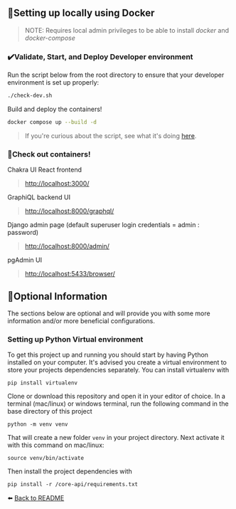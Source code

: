 ## 🏡Setting up locally using Docker

> NOTE: Requires local admin privileges to be able to install _docker_ and _docker-compose_

### ✔️Validate, Start, and Deploy Developer environment

Run the script below from the root directory to ensure that your developer environment is set up properly:

```bash
./check-dev.sh
```

Build and deploy the containers!
```bash
docker compose up --build -d
```
> If you're curious about the script, see what it's doing [here](./what-is-check-dev-doing).

### 🥳Check out containers!

Chakra UI React frontend
> [http://localhost:3000/](http://localhost:3000/)

GraphiQL backend UI
> [http://localhost:8000/graphql/](http://localhost:8000/graphql/)

Django admin page (default superuser login credentials = admin : password)
> [http://localhost:8000/admin/](http://localhost:8000/admin/)

pgAdmin UI
> [http://localhost:5433/browser/](http://localhost:5433/browser/)

## 🤷Optional Information 

The sections below are optional and will provide you with some more information and/or more beneficial configurations.

### Setting up Python Virtual environment

To get this project up and running you should start by having Python installed on your computer. It's advised you create a virtual environment to store your projects dependencies separately. You can install virtualenv with

```
pip install virtualenv
```

Clone or download this repository and open it in your editor of choice. In a terminal (mac/linux) or windows terminal, run the following command in the base directory of this project

```
python -m venv venv
```

That will create a new folder `venv` in your project directory. Next activate it with this command on mac/linux:

```
source venv/bin/activate
```

Then install the project dependencies with

```
pip install -r /core-api/requirements.txt
```

⬅️ [Back to README](/README)
